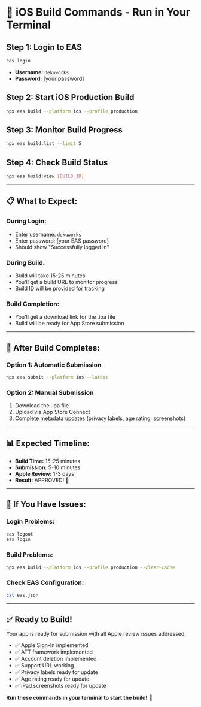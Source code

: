 # 🚀 iOS Build Commands - Run in Your Terminal

## **Step 1: Login to EAS**
```bash
eas login
```
- **Username:** `dekuworks`
- **Password:** [your password]

## **Step 2: Start iOS Production Build**
```bash
npx eas build --platform ios --profile production
```

## **Step 3: Monitor Build Progress**
```bash
npx eas build:list --limit 5
```

## **Step 4: Check Build Status**
```bash
npx eas build:view [BUILD_ID]
```

---

## 📋 **What to Expect:**

### **During Login:**
- Enter username: `dekuworks`
- Enter password: [your EAS password]
- Should show "Successfully logged in"

### **During Build:**
- Build will take 15-25 minutes
- You'll get a build URL to monitor progress
- Build ID will be provided for tracking

### **Build Completion:**
- You'll get a download link for the .ipa file
- Build will be ready for App Store submission

---

## 🎯 **After Build Completes:**

### **Option 1: Automatic Submission**
```bash
npx eas submit --platform ios --latest
```

### **Option 2: Manual Submission**
1. Download the .ipa file
2. Upload via App Store Connect
3. Complete metadata updates (privacy labels, age rating, screenshots)

---

## 📊 **Expected Timeline:**
- **Build Time:** 15-25 minutes
- **Submission:** 5-10 minutes
- **Apple Review:** 1-3 days
- **Result:** APPROVED! 🎉

---

## 🔧 **If You Have Issues:**

### **Login Problems:**
```bash
eas logout
eas login
```

### **Build Problems:**
```bash
npx eas build --platform ios --profile production --clear-cache
```

### **Check EAS Configuration:**
```bash
cat eas.json
```

---

## ✅ **Ready to Build!**

Your app is ready for submission with all Apple review issues addressed:
- ✅ Apple Sign-In implemented
- ✅ ATT framework implemented  
- ✅ Account deletion implemented
- ✅ Support URL working
- ✅ Privacy labels ready for update
- ✅ Age rating ready for update
- ✅ iPad screenshots ready for update

**Run these commands in your terminal to start the build!** 🚀

